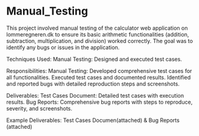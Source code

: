 # Manual_Testing
This project involved manual testing of the calculator web application on lommeregneren.dk to ensure its basic arithmetic functionalities (addition, subtraction, multiplication, and division) worked correctly. The goal was to identify any bugs or issues in the application.

Techniques Used:
   Manual Testing: Designed and executed test cases.
   
Responsibilities:
 Manual Testing:
 Developed comprehensive test cases for all functionalities.
 Executed test cases and documented results.
 Identified and reported bugs with detailed reproduction steps and screenshots.

Deliverables:
 Test Cases Document: Detailed test cases with execution results.
 Bug Reports: Comprehensive bug reports with steps to reproduce, severity, and screenshots.

Example Deliverables: Test Cases Documen(attached) & Bug Reports (attached)
